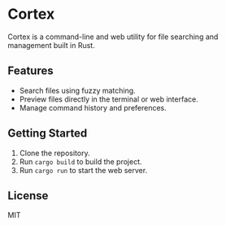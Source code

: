 # Cortex

Cortex is a command-line and web utility for file searching and management built in Rust.

## Features
- Search files using fuzzy matching.
- Preview files directly in the terminal or web interface.
- Manage command history and preferences.

## Getting Started
1. Clone the repository.
2. Run `cargo build` to build the project.
3. Run `cargo run` to start the web server.

## License
MIT

